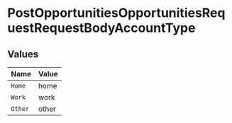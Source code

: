# PostOpportunitiesOpportunitiesRequestRequestBodyAccountType


## Values

| Name    | Value   |
| ------- | ------- |
| `Home`  | home    |
| `Work`  | work    |
| `Other` | other   |